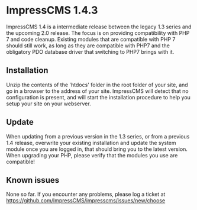 # ImpressCMS 1.4.3

ImpressCMS 1.4 is a intermediate release between the legacy 1.3 series and the upcoming 2.0 release. The focus is on providing compatibility with PHP 7 and code cleanup. Existing modules that are compatible with PHP 7 should still work, as long as they are compatible with PHP7 and the obligatory PDO database driver that switching to PHP7 brings with it.

## Installation

Unzip the contents of the 'htdocs' folder in the root folder of your site, and go in a browser to the address of your site. ImpressCMS will detect that no configuration is present, and will start the installation procedure to help you setup your site on your webserver.

## Update

When updating from a previous version in the 1.3 series, or from a previous 1.4 release, overwrite your existing installation and update the system module once you are logged in, that should bring you to the latest version.
When upgrading your PHP, please verify that the modules you use are compatible!

## Known issues

None so far. If you encounter any problems, please log a ticket at https://github.com/ImpressCMS/impresscms/issues/new/choose

